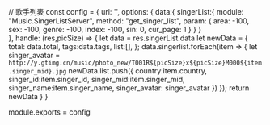 // 歌手列表
const config = {
  url: '',
  options: {
    data:{
      singerList:{
        module: "Music.SingerListServer",
        method: "get_singer_list",
        param: {
          area: -100,
          sex: -100,
          genre: -100,
          index: -100,
          sin: 0,
          cur_page: 1
        }
      }
    }    
  },
  handle: (res,picSize) => {
    let data = res.singerList.data
    let newData = {
      total: data.total,
      tags:data.tags,
      list:[],
    };
    data.singerlist.forEach(item => {
      let singer_avatar = `http://y.gtimg.cn/music/photo_new/T001R${picSize}x${picSize}M000${item.singer_mid}.jpg`
      newData.list.push({
        country:item.country,
        singer_id:item.singer_id,
        singer_mid:item.singer_mid,
        singer_name:item.singer_name,
        singer_avatar: singer_avatar
      })
    });
    return newData
  }
}

module.exports = config